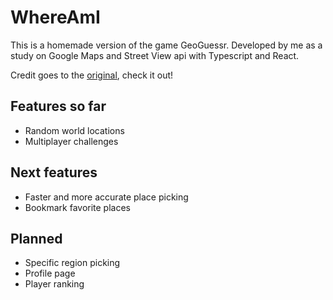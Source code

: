 # WhereAmI

This is a homemade version of the game GeoGuessr.
Developed by me as a study on Google Maps and Street View api with Typescript and React.

Credit goes to the [original](https://www.geoguessr.com/ "GeoGuessr"), check it out!

## Features so far

- Random world locations
- Multiplayer challenges

## Next features

- Faster and more accurate place picking
- Bookmark favorite places

## Planned

- Specific region picking
- Profile page
- Player ranking
